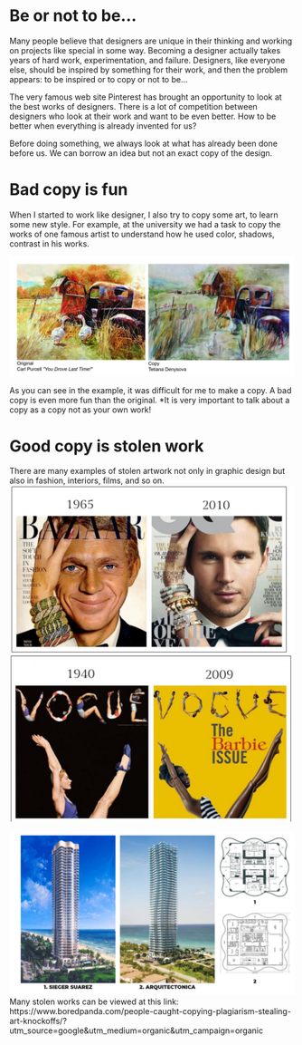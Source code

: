 
# Be or not to be…
Many people believe that designers are unique in their thinking and working on projects like special in some way. Becoming a designer actually takes years of hard work, experimentation, and failure. Designers, like everyone else, should be inspired by something for their work, and then the problem appears: to be inspired or to copy or not to be...

The very famous web site Pinterest has brought an opportunity to look at the best works of designers. There is a lot of competition between designers who look at their work and want to be even better. How to be better when everything is already invented for us?

Before doing something, we always look at what has already been done before us. We can borrow an idea but not an exact copy of the design. 

# Bad copy is fun
When I started to work like designer, I also try to copy some art, to learn some new style. For example, at the university we had a task to copy the works of one famous artist to understand how he used color, shadows, contrast in his works.

<img src="/newfilder/Tetiana_Denysova_CopyArt.jpg"> 



 As you can see in the example, it was difficult for me to make a copy. A bad copy is even more fun than the original.
*It is very important to talk about a copy as a copy not as your own work!

# Good copy is stolen work

There are many examples of stolen artwork not only in graphic design but also in fashion, interiors, films, and so on. 
<img src="/newfilder/screenshot_Bazar.png"> 
<img src="/newfilder/screenshot_magazin.png"> 

<img src="/newfilder/screenshot_architekture.png"> 
Many stolen works can be viewed at this link:
https://www.boredpanda.com/people-caught-copying-plagiarism-stealing-art-knockoffs/?utm_source=google&utm_medium=organic&utm_campaign=organic

